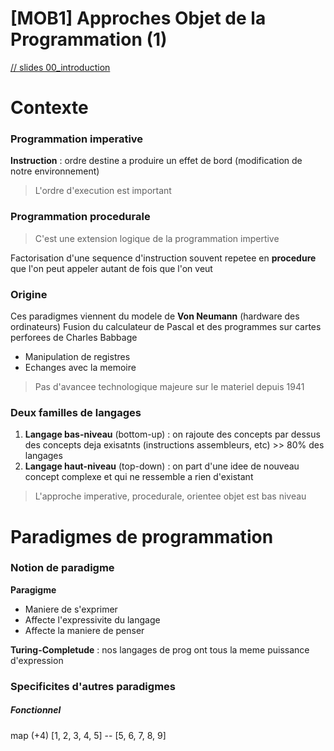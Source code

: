 [MOB1] Approches Objet de la Programmation (1)
===

[// slides 00_introduction](https://www.lrde.epita.fr/~didier/lectures/aop/aop_00_introduction.pdf)

# Contexte

### Programmation imperative

**Instruction** : ordre destine a produire un effet de bord (modification de notre environnement)
> L'ordre d'execution est important

### Programmation procedurale

> C'est une extension logique de la programmation impertive

Factorisation d'une sequence d'instruction souvent repetee en **procedure** que l'on peut appeler autant de fois que l'on veut

### Origine

Ces paradigmes viennent du modele de **Von Neumann** (hardware des ordinateurs)
Fusion du calculateur de Pascal et des programmes sur cartes perforees de Charles Babbage
- Manipulation de registres
- Echanges avec la memoire

> Pas d'avancee technologique majeure sur le materiel depuis 1941

### Deux familles de langages

1. **Langage bas-niveau** (bottom-up) : on rajoute des concepts par dessus des concepts deja exisatnts (instructions assembleurs, etc) >> 80% des langages
2. **Langage haut-niveau** (top-down) : on part d'une idee de nouveau concept complexe et qui ne ressemble a rien d'existant

> L'approche imperative, procedurale, orientee objet est bas niveau

# Paradigmes de programmation

### Notion de paradigme

**Paragigme**
- Maniere de s'exprimer
- Affecte l'expressivite du langage
- Affecte la maniere de penser

**Turing-Completude** : nos langages de prog ont tous la meme puissance d'expression

### Specificites d'autres paradigmes

##### Fonctionnel
map (+4) [1, 2, 3, 4, 5] -- [5, 6, 7, 8, 9]